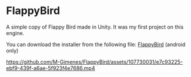 # FlappyBird
A simple copy of Flappy Bird made in Unity. It was my first project on this engine.

You can download the installer from the following file: [FlappyBird](https://github.com/M-Gimenes/FlappyBird/blob/main/FlappyBird.apk) (android only)

https://github.com/M-Gimenes/FlappyBird/assets/107730031/e7c93225-ebf9-439f-a6ae-5f923f4e7686.mp4
